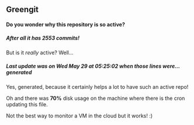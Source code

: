 ## Greengit

#### Do you wonder why this repository is so active?

##### After all it has 2553 commits!

But is it *really* active? Well...

##### Last update was on Wed May 29 at 05:25:02 when those lines were... generated

Yes, generated, because it certainly helps a lot to have such an active repo!

Oh and there was **70%** disk usage on the machine
where there is the cron updating this file.

Not the best way to monitor a VM in the cloud but it works! :)
